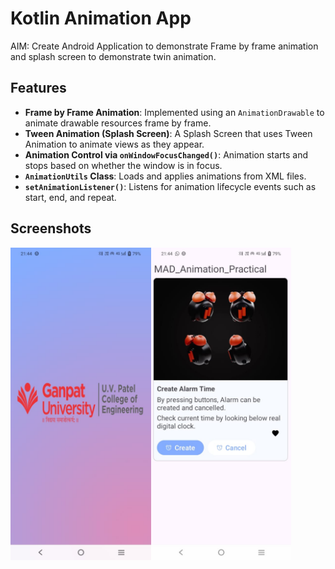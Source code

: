 # Kotlin Animation App

AIM: Create Android Application to demonstrate Frame by frame animation and splash screen to demonstrate twin animation.

## Features

- **Frame by Frame Animation**: Implemented using an `AnimationDrawable` to animate drawable resources frame by frame.
- **Tween Animation (Splash Screen)**: A Splash Screen that uses Tween Animation to animate views as they appear.
- **Animation Control via `onWindowFocusChanged()`**: Animation starts and stops based on whether the window is in focus.
- **`AnimationUtils` Class**: Loads and applies animations from XML files.
- **`setAnimationListener()`**: Listens for animation lifecycle events such as start, end, and repeat.

## Screenshots

<img src="https://github.com/DivyaNareshkumarPatel/MADPractical6/blob/master/img1.jpeg" alt="Screenshot 1" height="500"/><img src="https://github.com/DivyaNareshkumarPatel/MADPractical6/blob/master/img2.jpeg" alt="Screenshot 1" height="500"/>
